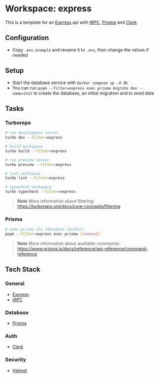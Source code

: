 # Workspace: express

This is a template for an [Express](https://expressjs.com) api with [tRPC](https://trpc.io), [Prisma](https://www.prisma.io) and [Clerk](https://clerk.com).

## Configuration

- Copy `.env.example` and rename it to `.env`, then change the values if needed

## Setup

- Start the database service with `docker compose up -d db`
- You can run `pnpm --filter=express exec prisma migrate dev --name=init` to create the database, an initial migration and to seed data

## Tasks

### Turborepo

```sh
# run development server
turbo dev --filter=express

# build workspace
turbo build --filter=express

# run preview server
turbo preview --filter=express

# lint workspace
turbo lint --filter=express

# typecheck workspace
turbo typecheck --filter=express
```

> **Note**
> More information about filtering: https://turborepo.org/docs/core-concepts/filtering

### Prisma

```sh
# exec prisma cli (database toolkit)
pnpm --filter=express exec prisma [command]
```

> **Note**
> More information about available commands: https://www.prisma.io/docs/reference/api-reference/command-reference

## Tech Stack

### General

- [Express](https://expressjs.com)
- [tRPC](https://trpc.io)

### Database

- [Prisma](https://www.prisma.io)

### Auth

- [Clerk](https://clerk.com)

### Security

- [Helmet](https://helmetjs.github.io)
